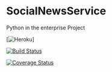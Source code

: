 # SocialNewsService
Python in the enterprise Project

[![Heroku](http://socialnewsservice.herokuapp.com/)]

[![Build Status](https://travis-ci.org/ArturRog/SocialNewsService.svg?branch=master)](https://travis-ci.org/ArturRog/SocialNewsService)

[![Coverage Status](https://coveralls.io/repos/github/ArturRog/SocialNewsService/badge.svg?branch=master)](https://coveralls.io/github/ArturRog/SocialNewsService?branch=master)